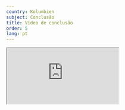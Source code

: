 ```yaml
---
country: Kolumbien
subject: Conclusão
title: Vídeo de conclusão
order: 5
lang: pt
---
```

<div class="media-wrapper">
    <div class="video">
        <iframe src="https://www.youtube.com/embed/u4ONV6XTHkk?ecver=1"  allowfullscreen></iframe>
    </div>
</div>
